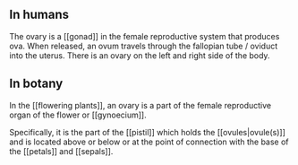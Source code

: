 ## In humans
The ovary is a [[gonad]] in the female reproductive system that produces ova. When released, an ovum travels through the fallopian tube / oviduct into the uterus. There is an ovary on the left and right side of the body.
## In botany
In the [[flowering plants]], an ovary is a part of the female reproductive organ of the flower or [[gynoecium]].

Specifically, it is the part of the [[pistil]] which holds the [[ovules|ovule(s)]] and is located above or below or at the point of connection with the base of the [[petals]] and [[sepals]]. 